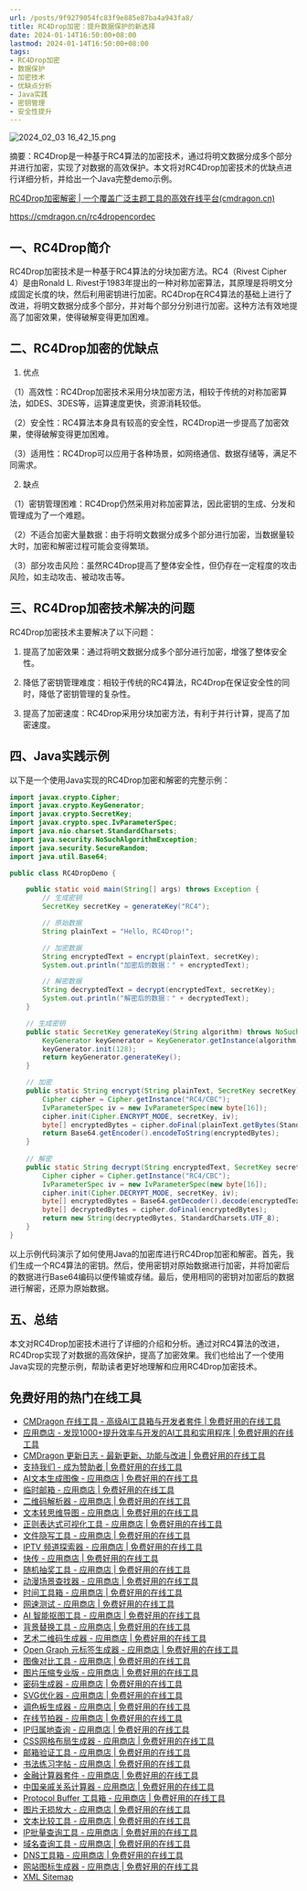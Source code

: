 ```yaml
---
url: /posts/9f9279054fc83f9e885e87ba4a943fa8/
title: RC4Drop加密：提升数据保护的新选择
date: 2024-01-14T16:50:00+08:00
lastmod: 2024-01-14T16:50:00+08:00
tags:
- RC4Drop加密
- 数据保护
- 加密技术
- 优缺点分析
- Java实践
- 密钥管理
- 安全性提升
---
```



<img src="/images/2024_02_03 16_42_15.png" title="2024_02_03 16_42_15.png" alt="2024_02_03 16_42_15.png"/>



摘要：RC4Drop是一种基于RC4算法的加密技术，通过将明文数据分成多个部分并进行加密，实现了对数据的高效保护。本文将对RC4Drop加密技术的优缺点进行详细分析，并给出一个Java完整demo示例。

[RC4Drop加密解密 | 一个覆盖广泛主题工具的高效在线平台(cmdragon.cn)](https://cmdragon.cn/rc4dropencordec)

https://cmdragon.cn/rc4dropencordec

## 一、RC4Drop简介

RC4Drop加密技术是一种基于RC4算法的分块加密方法。RC4（Rivest Cipher 4）是由Ronald L. Rivest于1983年提出的一种对称加密算法，其原理是将明文分成固定长度的块，然后利用密钥进行加密。RC4Drop在RC4算法的基础上进行了改进，将明文数据分成多个部分，并对每个部分分别进行加密。这种方法有效地提高了加密效果，使得破解变得更加困难。

## 二、RC4Drop加密的优缺点

1. 优点

（1）高效性：RC4Drop加密技术采用分块加密方法，相较于传统的对称加密算法，如DES、3DES等，运算速度更快，资源消耗较低。

（2）安全性：RC4算法本身具有较高的安全性，RC4Drop进一步提高了加密效果，使得破解变得更加困难。

（3）适用性：RC4Drop可以应用于各种场景，如网络通信、数据存储等，满足不同需求。

2. 缺点

（1）密钥管理困难：RC4Drop仍然采用对称加密算法，因此密钥的生成、分发和管理成为了一个难题。

（2）不适合加密大量数据：由于将明文数据分成多个部分进行加密，当数据量较大时，加密和解密过程可能会变得繁琐。

（3）部分攻击风险：虽然RC4Drop提高了整体安全性，但仍存在一定程度的攻击风险，如主动攻击、被动攻击等。

## 三、RC4Drop加密技术解决的问题

RC4Drop加密技术主要解决了以下问题：

1. 提高了加密效果：通过将明文数据分成多个部分进行加密，增强了整体安全性。

2. 降低了密钥管理难度：相较于传统的RC4算法，RC4Drop在保证安全性的同时，降低了密钥管理的复杂性。

3. 提高了加密速度：RC4Drop采用分块加密方法，有利于并行计算，提高了加密速度。

## 四、Java实践示例

以下是一个使用Java实现的RC4Drop加密和解密的完整示例：

```java
import javax.crypto.Cipher;
import javax.crypto.KeyGenerator;
import javax.crypto.SecretKey;
import javax.crypto.spec.IvParameterSpec;
import java.nio.charset.StandardCharsets;
import java.security.NoSuchAlgorithmException;
import java.security.SecureRandom;
import java.util.Base64;

public class RC4DropDemo {

    public static void main(String[] args) throws Exception {
        // 生成密钥
        SecretKey secretKey = generateKey("RC4");

        // 原始数据
        String plainText = "Hello, RC4Drop!";

        // 加密数据
        String encryptedText = encrypt(plainText, secretKey);
        System.out.println("加密后的数据：" + encryptedText);

        // 解密数据
        String decryptedText = decrypt(encryptedText, secretKey);
        System.out.println("解密后的数据：" + decryptedText);
    }

    // 生成密钥
    public static SecretKey generateKey(String algorithm) throws NoSuchAlgorithmException {
        KeyGenerator keyGenerator = KeyGenerator.getInstance(algorithm);
        keyGenerator.init(128);
        return keyGenerator.generateKey();
    }

    // 加密
    public static String encrypt(String plainText, SecretKey secretKey) throws Exception {
        Cipher cipher = Cipher.getInstance("RC4/CBC");
        IvParameterSpec iv = new IvParameterSpec(new byte[16]);
        cipher.init(Cipher.ENCRYPT_MODE, secretKey, iv);
        byte[] encryptedBytes = cipher.doFinal(plainText.getBytes(StandardCharsets.UTF_8));
        return Base64.getEncoder().encodeToString(encryptedBytes);
    }
    
    // 解密
    public static String decrypt(String encryptedText, SecretKey secretKey) throws Exception {
        Cipher cipher = Cipher.getInstance("RC4/CBC");
        IvParameterSpec iv = new IvParameterSpec(new byte[16]);
        cipher.init(Cipher.DECRYPT_MODE, secretKey, iv);
        byte[] encryptedBytes = Base64.getDecoder().decode(encryptedText);
        byte[] decryptedBytes = cipher.doFinal(encryptedBytes);
        return new String(decryptedBytes, StandardCharsets.UTF_8);
    }
}
```

以上示例代码演示了如何使用Java的加密库进行RC4Drop加密和解密。首先，我们生成一个RC4算法的密钥。然后，使用密钥对原始数据进行加密，并将加密后的数据进行Base64编码以便传输或存储。最后，使用相同的密钥对加密后的数据进行解密，还原为原始数据。

## 五、总结

本文对RC4Drop加密技术进行了详细的介绍和分析。通过对RC4算法的改进，RC4Drop实现了对数据的高效保护，提高了加密效果。我们也给出了一个使用Java实现的完整示例，帮助读者更好地理解和应用RC4Drop加密技术。

## 免费好用的热门在线工具

- [CMDragon 在线工具 - 高级AI工具箱与开发者套件 | 免费好用的在线工具](https://tools.cmdragon.cn/zh)
- [应用商店 - 发现1000+提升效率与开发的AI工具和实用程序 | 免费好用的在线工具](https://tools.cmdragon.cn/zh/apps?category=trending)
- [CMDragon 更新日志 - 最新更新、功能与改进 | 免费好用的在线工具](https://tools.cmdragon.cn/zh/changelog)
- [支持我们 - 成为赞助者 | 免费好用的在线工具](https://tools.cmdragon.cn/zh/sponsor)
- [AI文本生成图像 - 应用商店 | 免费好用的在线工具](https://tools.cmdragon.cn/zh/apps/text-to-image-ai)
- [临时邮箱 - 应用商店 | 免费好用的在线工具](https://tools.cmdragon.cn/zh/apps/temp-email)
- [二维码解析器 - 应用商店 | 免费好用的在线工具](https://tools.cmdragon.cn/zh/apps/qrcode-parser)
- [文本转思维导图 - 应用商店 | 免费好用的在线工具](https://tools.cmdragon.cn/zh/apps/text-to-mindmap)
- [正则表达式可视化工具 - 应用商店 | 免费好用的在线工具](https://tools.cmdragon.cn/zh/apps/regex-visualizer)
- [文件隐写工具 - 应用商店 | 免费好用的在线工具](https://tools.cmdragon.cn/zh/apps/steganography-tool)
- [IPTV 频道探索器 - 应用商店 | 免费好用的在线工具](https://tools.cmdragon.cn/zh/apps/iptv-explorer)
- [快传 - 应用商店 | 免费好用的在线工具](https://tools.cmdragon.cn/zh/apps/snapdrop)
- [随机抽奖工具 - 应用商店 | 免费好用的在线工具](https://tools.cmdragon.cn/zh/apps/lucky-draw)
- [动漫场景查找器 - 应用商店 | 免费好用的在线工具](https://tools.cmdragon.cn/zh/apps/anime-scene-finder)
- [时间工具箱 - 应用商店 | 免费好用的在线工具](https://tools.cmdragon.cn/zh/apps/time-toolkit)
- [网速测试 - 应用商店 | 免费好用的在线工具](https://tools.cmdragon.cn/zh/apps/speed-test)
- [AI 智能抠图工具 - 应用商店 | 免费好用的在线工具](https://tools.cmdragon.cn/zh/apps/background-remover)
- [背景替换工具 - 应用商店 | 免费好用的在线工具](https://tools.cmdragon.cn/zh/apps/background-replacer)
- [艺术二维码生成器 - 应用商店 | 免费好用的在线工具](https://tools.cmdragon.cn/zh/apps/artistic-qrcode)
- [Open Graph 元标签生成器 - 应用商店 | 免费好用的在线工具](https://tools.cmdragon.cn/zh/apps/open-graph-generator)
- [图像对比工具 - 应用商店 | 免费好用的在线工具](https://tools.cmdragon.cn/zh/apps/image-comparison)
- [图片压缩专业版 - 应用商店 | 免费好用的在线工具](https://tools.cmdragon.cn/zh/apps/image-compressor)
- [密码生成器 - 应用商店 | 免费好用的在线工具](https://tools.cmdragon.cn/zh/apps/password-generator)
- [SVG优化器 - 应用商店 | 免费好用的在线工具](https://tools.cmdragon.cn/zh/apps/svg-optimizer)
- [调色板生成器 - 应用商店 | 免费好用的在线工具](https://tools.cmdragon.cn/zh/apps/color-palette)
- [在线节拍器 - 应用商店 | 免费好用的在线工具](https://tools.cmdragon.cn/zh/apps/online-metronome)
- [IP归属地查询 - 应用商店 | 免费好用的在线工具](https://tools.cmdragon.cn/zh/apps/ip-geolocation)
- [CSS网格布局生成器 - 应用商店 | 免费好用的在线工具](https://tools.cmdragon.cn/zh/apps/css-grid-layout)
- [邮箱验证工具 - 应用商店 | 免费好用的在线工具](https://tools.cmdragon.cn/zh/apps/email-validator)
- [书法练习字帖 - 应用商店 | 免费好用的在线工具](https://tools.cmdragon.cn/zh/apps/calligraphy-practice)
- [金融计算器套件 - 应用商店 | 免费好用的在线工具](https://tools.cmdragon.cn/zh/apps/finance-calculator-suite)
- [中国亲戚关系计算器 - 应用商店 | 免费好用的在线工具](https://tools.cmdragon.cn/zh/apps/chinese-kinship-calculator)
- [Protocol Buffer 工具箱 - 应用商店 | 免费好用的在线工具](https://tools.cmdragon.cn/zh/apps/protobuf-toolkit)
- [图片无损放大 - 应用商店 | 免费好用的在线工具](https://tools.cmdragon.cn/zh/apps/image-upscaler)
- [文本比较工具 - 应用商店 | 免费好用的在线工具](https://tools.cmdragon.cn/zh/apps/text-compare)
- [IP批量查询工具 - 应用商店 | 免费好用的在线工具](https://tools.cmdragon.cn/zh/apps/ip-batch-lookup)
- [域名查询工具 - 应用商店 | 免费好用的在线工具](https://tools.cmdragon.cn/zh/apps/domain-finder)
- [DNS工具箱 - 应用商店 | 免费好用的在线工具](https://tools.cmdragon.cn/zh/apps/dns-toolkit)
- [网站图标生成器 - 应用商店 | 免费好用的在线工具](https://tools.cmdragon.cn/zh/apps/favicon-generator)
- [XML Sitemap](https://tools.cmdragon.cn/sitemap_index.xml)
